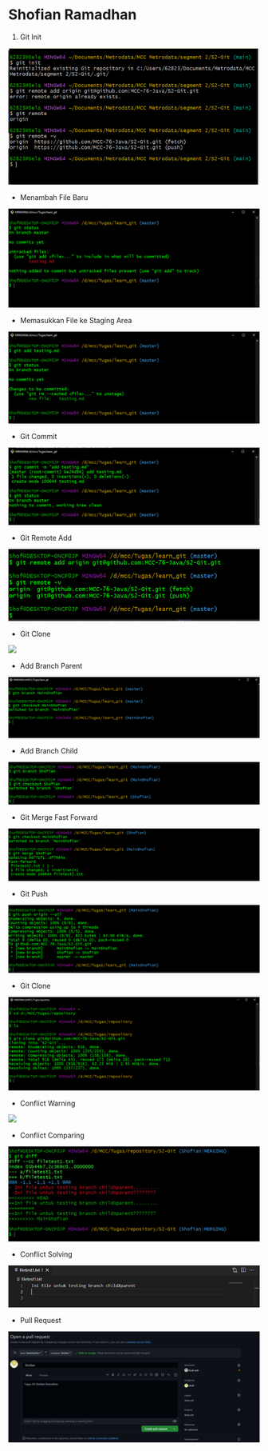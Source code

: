 # Shofian Ramadhan


1. Git Init

<img src="/img/init.png/">


- Menambah File Baru

<img src="/img/2_menambah_file_baru.png/">


- Memasukkan File ke Staging Area

<img src="/img/3. memasukkan file ke staging area.png/">


- Git Commit

<img src="/img/4. git commit.png/">


- Git Remote Add

<img src="/img/6. git remote add.png/">


- Git Clone

<img src="/img/7. git clone.png/">


- Add Branch Parent

<img src="/img/7. add branch mainShofian.png/">


- Add Branch Child

<img src="/img/8. membuat branch child.png/">


- Git Merge Fast Forward

<img src="/img/10. git merge fast forward.png/">


- Git Push

<img src="/img/11. git push.png/">


- Git Clone

<img src="/img/12. git clone.png/">


- Conflict Warning

<img src="/img/13. conflict warning.png/">


- Conflict Comparing

<img src="/img/15. comparing conflict.png/">


- Conflict Solving

<img src="/img/16. solving conflict.png/">


- Pull Request

<img src="/img/17. pull request.png/">

